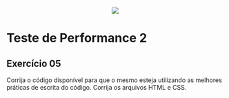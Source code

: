 <p align="center">
    <img src="https://www.infnet.edu.br/infnet/wp-content/themes/infnet.homepage//assets/img/LogoInfnetRodape.png"/>
</p>

# Teste de Performance 2

## Exercício 05

Corrija o código disponível para que o mesmo esteja utilizando as melhores práticas de escrita do código. Corrija os arquivos HTML e CSS.
